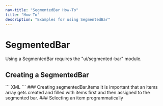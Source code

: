 ```yaml
---
nav-title: "SegmentedBar How-To"
title: "How-To"
description: "Examples for using SegmentedBar"
---
```

# SegmentedBar
Using a SegmentedBar requires the "ui/segmented-bar" module.
<snippet id='article-require-module'/>
## Creating a SegmentedBar
<snippet id='article-create-segmentedbar'/>
``` XML
<SegmentedBar>
  <SegmentedBar.items>
    <SegmentedBarItem title="Item 1" />
    <SegmentedBarItem title="Item 2" />
    <SegmentedBarItem title="Item 3" />
  </SegmentedBar.items>
</SegmentedBar>
```
### Creating segmentedBar.items
It is important that an items array gets created and filled with
items first and then assigned to the segmented bar.
<snippet id='article-creating-segmentedbar-items'/>
### Selecting an item programmatically
<snippet id='artcile-selecting-item'/>
